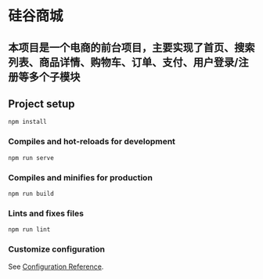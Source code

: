 # 硅谷商城
## 本项目是一个电商的前台项目，主要实现了首页、搜索列表、商品详情、购物车、订单、支付、用户登录/注册等多个子模块

## Project setup
```
npm install
```

### Compiles and hot-reloads for development
```
npm run serve
```

### Compiles and minifies for production
```
npm run build
```

### Lints and fixes files
```
npm run lint
```

### Customize configuration
See [Configuration Reference](https://cli.vuejs.org/config/).
